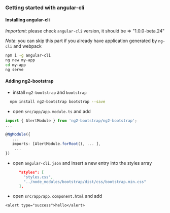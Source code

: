 ### Getting started with angular-cli
 
#### Installing angular-cli

*Important*: please check `angular-cli` version, it should be => "1.0.0-beta.24"

*Note*: you can skip this part if you already have application generated by `ng-cli` and webpack
  
```bash
npm i -g angular-cli
ng new my-app
cd my-app
ng serve
```

#### Adding ng2-bootstrap
 
 - install `ng2-bootstrap` and `bootstrap`

 ```bash
   npm install ng2-bootstrap bootstrap --save
 ```
 
- open `src/app/app.module.ts` and add

```typescript
import { AlertModule } from 'ng2-bootstrap/ng2-bootstrap';
...

@NgModule({
   ...
   imports: [AlertModule.forRoot(), ... ],
    ... 
})
```

- open `angular-cli.json` and insert a new entry into the styles array 

```json
      "styles": [
        "styles.css",
        "../node_modules/bootstrap/dist/css/bootstrap.min.css"
      ],
```

- open `src/app/app.component.html` and add
```
<alert type="success">hello</alert>
```
